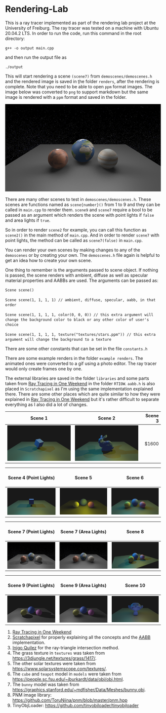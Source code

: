 # Rendering-Lab

This is a ray tracer implemented as part of the rendering lab project at the University of Freiburg. The ray tracer was tested on a machine with Ubuntu 20.04.2 LTS. In order to run the code, run this command in the root directory:

```
g++ -o output main.cpp
```
and then run the output file as
```
./output
```
This will start rendering a scene `(scene7)` from `demoscenes/demoscenes.h` and the rendered image is saved in ţhe folder `renders`, after the rendering is complete. Note that you need to be able to open `ppm` format images. The image below was converted to `png` to support markdown but the same image is rendered with a `ppm` format and saved in the folder.

![Scene 7 render with area light](scene7_arealight.png)

There are many other scenes to test in `demoscenes/demoscenes.h`. These scenes are functions named as `scene{number}()` from 1 to 9 and they can be called in `main.cpp` to render them. `scene9` and `scene7` require a bool to be passed as an argument which renders the scene with point lights if `false` and area lights if `true`. 

So in order to render `scene2` for example, you can call this function as `scene2()` in the main method of `main.cpp`. And in order to render `scene7` with point lights, the method can be called as `scene7(false)` in `main.cpp`.

You can render your own scenes by making changes to any of the `demoscenes` or by creating your own. The `demoscenes.h` file again is helpful to get an idea how to create your own scene.

One thing to remember is the arguments passed to scene object. If nothing is passed, the scene renders with ambient, diffuse as well as specular material properties and AABBs are used. The arguments can be passed as:
```
Scene scene()

Scene scene(1, 1, 1, 1) // ambient, diffuse, specular, aabb, in that order

Scene scene(1, 1, 1, 1, color(0, 0, 0)) // this extra argument will change the background color to black or any other color of user's choice

Scene scene(1, 1, 1, 1, texture("textures/stars.ppm")) // this extra argument will change the background to a texture
```
There are some other constants that can be set in the file `constants.h`

There are some example renders in the folder `example renders`. The animated ones were converted to a gif using a photo editor. The ray tracer would only create frames one by one.

The external libraries are saved in the folder `libraries` and some parts taken from [Ray Tracing in One Weekend](https://raytracing.github.io/books/RayTracingInOneWeekend.html) in the folder `RTIOW`. `aabb.h` is also placed in `Scratchapixel` as I'm using the same implementation explained there. There are some other places which are quite similar to how they were explained in [Ray Tracing in One Weekend](https://raytracing.github.io/books/RayTracingInOneWeekend.html) but it's rather difficult to separate everything as I also did a lot of changes.

| Scene 1        | Scene 2        | Scene 3  |
| ------------- |:-------------:| -----:|
| <img src="renders/scene1.png" alt="drawing" width="300"/>| <img src="renders/scene2.png" alt="drawing" width="300"/> | $1600 |

| <h4 style='text-align:center;'>Scene 4 (Point Lights)</h4>       | <h4 style='text-align:center;'>Scene 5</h4>        | <h4 style='text-align:center;'>Scene 6</h4>  |
| ------------- |:-------------:| -----:|
| <img src="example renders/rotation.gif" alt="drawing" width="300"/>| <img src="example renders/scene5.png" alt="drawing" width="300"/> | <img src="example renders/scene6.png" alt="drawing" width="300"/> |

| <h4 style='text-align:center;'>Scene 7 (Point Lights)</h4>       | <h4 style='text-align:center;'>Scene 7 (Area Lights)</h4>        | <h4 style='text-align:center;'>Scene 8</h4>  |
| ------------- |:-------------:| -----:|
| <img src="example renders/scene7_pointlight.png" alt="drawing" width="300"/>| <img src="example renders/scene7_arealight.png" alt="drawing" width="300"/> | <img src="example renders/camera.gif" alt="drawing" width="300"/> |

| <h4 style='text-align:center;'>Scene 9 (Point Lights)</h4>       | <h4 style='text-align:center;'>Scene 9 (Area Lights)</h4>        | <h4 style='text-align:center;'>Scene 10</h4>  |
| ------------- |:-------------:| -----:|
| <img src="example renders/pointlight.gif" alt="drawing" width="300"/>| <img src="example renders/arealight.gif" alt="drawing" width="300"/> | <img src="example renders/scene10.png" alt="drawing" width="300"/> |

1. [Ray Tracing in One Weekend](https://raytracing.github.io/books/RayTracingInOneWeekend.html)
1. [Scratchapixel](https://www.scratchapixel.com/) for properly explaining all the concepts and the [AABB](https://www.scratchapixel.com/lessons/3d-basic-rendering/minimal-ray-tracer-rendering-simple-shapes/ray-box-intersection) implementation.
1. [Inigo Quilez](https://www.iquilezles.org/www/articles/intersectors/intersectors.htm) for the ray-triangle intersection method.
1. The grass texture in `textures` was taken from https://3djungle.net/textures/grass/1417/.
1. The other solar textures were taken from https://www.solarsystemscope.com/textures/.
1. The `cube` and `teapot` model in `models` were taken from https://people.sc.fsu.edu/~jburkardt/data/obj/obj.html.
1. The `bunny` model was taken from https://graphics.stanford.edu/~mdfisher/Data/Meshes/bunny.obj.
1. PNM image library: https://github.com/ToruNiina/pnm/blob/master/pnm.hpp
1. TinyObjLoader: https://github.com/tinyobjloader/tinyobjloader

